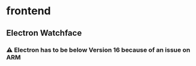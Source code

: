 # frontend

## Electron Watchface

### ⚠️ Electron has to be below Version 16 because of an issue on ARM
